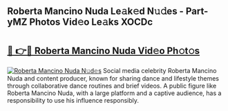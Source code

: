 ## Roberta Mancino Nuda Le𝚊k𝚎d N𝚞𝚍es - Part-yMZ Photos Vid𝚎o Le𝚊ks XOCDc

# <h2><a href="http://fbdv533.evod.top/?m=Roberta+Mancino+Nuda">🔗 👉🔴 Roberta Mancino Nuda Vid𝚎o Ph𝚘t𝚘s</a></h2>

[![Roberta Mancino Nuda N𝚞d𝚎s](https://i.imgur.com/8V9OHl7.gif)](http://fbdv533.evod.top/?m=Roberta+Mancino+Nuda)
Social media celebrity Roberta Mancino Nuda and content producer, known for sharing dance and lifestyle themes through collaborative dance routines and brief videos. A public figure like Roberta Mancino Nuda, with a large platform and a captive audience, has a responsibility to use his influence responsibly. 
